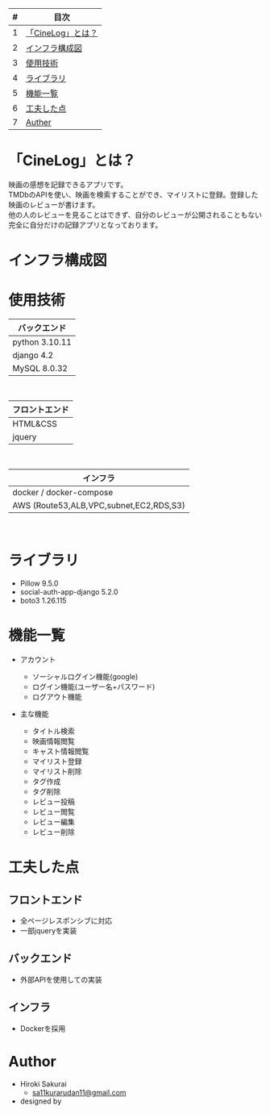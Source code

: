 
| # | 目次 |
| ---- | ---|
| 1 | [「CineLog」とは？](#「CineLog」とは？) |
| 2 | [インフラ構成図](#インフラ構成図) |
| 3 | [使用技術](#使用技術) |
| 4 | [ライブラリ](#ライブラリ) |
| 5 | [機能一覧](#機能一覧) |
| 6 | [工夫した点](#工夫した点) |
| 7 | [Auther](#Auther) |


# 「CineLog」とは？
映画の感想を記録できるアプリです。  
TMDbのAPIを使い、映画を検索することができ、マイリストに登録。登録した映画のレビューが書けます。  
他の人のレビューを見ることはできず、自分のレビューが公開されることもない完全に自分だけの記録アプリとなっております。


# インフラ構成図





# 使用技術

| バックエンド
----|
| python 3.10.11 |
| django 4.2 |
| MySQL 8.0.32|
<br />

| フロントエンド
----|
| HTML&CSS |
| jquery |
<br />


| インフラ
----|
| docker / docker-compose  |
| AWS (Route53,ALB,VPC,subnet,EC2,RDS,S3) |
<br />


# ライブラリ

- Pillow 9.5.0
- social-auth-app-django 5.2.0
- boto3 1.26.115

# 機能一覧

 - アカウント
   - ソーシャルログイン機能(google)
   - ログイン機能(ユーザー名+パスワード)
   - ログアウト機能

 - 主な機能
   - タイトル検索
   - 映画情報閲覧
   - キャスト情報閲覧
   - マイリスト登録
   - マイリスト削除
   - タグ作成
   - タグ削除
   - レビュー投稿
   - レビュー閲覧
   - レビュー編集
   - レビュー削除




# 工夫した点
## フロントエンド
 - 全ページレスポンシブに対応 
 - 一部jqueryを実装

## バックエンド
 - 外部APIを使用しての実装

## インフラ
 - Dockerを採用

# Author

* Hiroki Sakurai 
  - sa11kurarudan11@gmail.com
* designed by 


